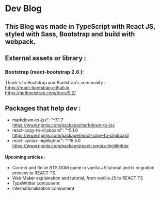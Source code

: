 # Dev Blog  
  
## This Blog was made in TypeScript with React JS, styled with Sass, Bootstrap and build with webpack.  
  
## External assets or library :  
  
### Bootstrap (react-bootstrap 2.6 ):  
Thank's to Bootstrap and Bootstrap's community :  
https://react-bootstrap.github.io  
https://getbootstrap.com/docs/5.2/  
  
## Packages that help dev :  
- markdown-to-jsx": "^7.1.7   
https://www.npmjs.com/package/markdown-to-jsx  
- react-copy-to-clipboard": "^5.1.0  
https://www.npmjs.com/package/react-copy-to-clipboard  
- react-syntax-highlighter": "^15.5.0  
https://www.npmjs.com/package/react-syntax-highlighter  
   
   
#### Upcoming articles :  
- Correct and finish RTS DOM game in vanilla JS tutorial and is migration process to REACT TS.  
- Web Maker explaination and tutorial, from vanilla JS to REACT TS  
- TypeWritter component   
- Internationalisation component   
.  